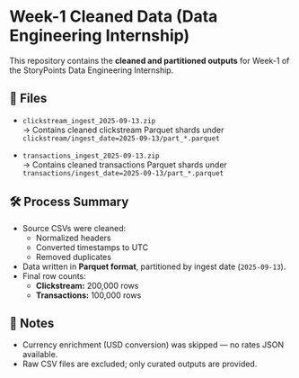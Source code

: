 
# Week-1 Cleaned Data (Data Engineering Internship)

This repository contains the **cleaned and partitioned outputs** for Week-1 of the StoryPoints Data Engineering Internship.

## 📂 Files

- `clickstream_ingest_2025-09-13.zip`  
  → Contains cleaned clickstream Parquet shards under  
  `clickstream/ingest_date=2025-09-13/part_*.parquet`

- `transactions_ingest_2025-09-13.zip`  
  → Contains cleaned transactions Parquet shards under  
  `transactions/ingest_date=2025-09-13/part_*.parquet`

## 🛠 Process Summary
- Source CSVs were cleaned:  
  - Normalized headers  
  - Converted timestamps to UTC  
  - Removed duplicates  
- Data written in **Parquet format**, partitioned by ingest date (`2025-09-13`).  
- Final row counts:  
  - **Clickstream:** 200,000 rows  
  - **Transactions:** 100,000 rows  

## 🚫 Notes
- Currency enrichment (USD conversion) was skipped — no rates JSON available.  
- Raw CSV files are excluded; only curated outputs are provided.  
